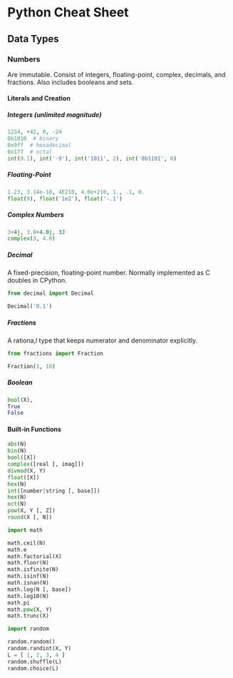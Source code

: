 # Python Cheat Sheet


## Data Types

### Numbers

Are immutable. Consist of integers, floating-point, complex, decimals, and fractions. Also includes booleans and sets.

#### Literals and Creation

##### Integers (unlimited magnitude)

```python
1234, +42, 0, -24
0b1010  # binary
0x9ff  # hexadecimal
0o177  # octal
int(9.1), int('-9'), int('1011', 2), int('0b1101', 0)
```

##### Floating-Point

```python
1.23, 3.14e-10, 4E210, 4.0e+210, 1., .1, 0.
float(9), float('1e2'), float('-.1')
```

##### Complex Numbers

```python
3+4j, 3.0+4.0j, 3J
complex(3, 4.0)
```

##### Decimal

A fixed-precision, floating-point number. Normally implemented as C doubles in CPython.

```python
from decimal import Decimal

Decimal('0.1')
```

##### Fractions

A rationa,l type that keeps numerator and denominator explicitly.

```python
from fractions import Fraction

Fraction(1, 10)
```

##### Boolean

```python
bool(X),
True
False
```

#### Built-in Functions

```python
abs(N)
bin(N)
bool([X])
complex([real [, imag]])
divmod(X, Y)
float([X])
hex(N)
int([number|string [, base]])
hex(N)
oct(N)
pow(X, Y [, Z])
round(X [, N])

import math

math.ceil(N)
math.e
math.factorial(X)
math.floor(N)
math.isfinite(N)
math.isinf(N)
math.isnan(N)
math.log(N [, base])
math.log10(N)
math.pi
math.pow(X, Y)
math.trunc(X)

import random

random.random()
random.randint(X, Y)
L = [ 1, 2, 3, 4 ]
random.shuffle(L)
random.choice(L)
```
